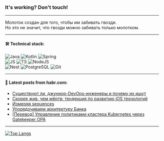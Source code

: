 ### It's working? Don't touch!

---
Молоток создан для того, чтобы им забивать гвозди. <br>
Но это не значит, что гвозди можно забивать только молотком.

---

#### 🛠️ Technical stack:

![Java](https://img.shields.io/badge/Java-informational?logo=Oracle&style=flat&logoColor=white&color=FF4500)
![Kotlin](https://img.shields.io/badge/Kotlin-informational?logo=Kotlin&style=flat&logoColor=white&color=774D97)
![Spring](https://img.shields.io/badge/SpringBoot-informational?logo=SpringBoot&style=flat&logoColor=white&color=6DB33F) <br>
![JS](https://img.shields.io/badge/JS-informational?logo=javaScript&style=flat&logoColor=black&color=F7Df1E)
![TS](https://img.shields.io/badge/TypeScript-informational?logo=typeScript&style=flat&logoColor=black&color=0667A8)
![NodeJS](https://img.shields.io/badge/NodeJS-informational?logo=node.js&style=flat&logoColor=white&color=70A760) <br>
![Nest](https://img.shields.io/badge/NestJS-informational?logo=NestJS&style=flat&logoColor=white&color=E0234E)
![PostgreSQL](https://img.shields.io/badge/PostgreSQL-informational?logo=PostgreSQL&style=flat&logoColor=white&color=DAA520)
![Git](https://img.shields.io/badge/Git-informational?logo=git&style=flat&logoColor=white&color=778899)

___

#### 💬 Latest posts from habr.com:

<!-- BLOG-POST-LIST:START -->
- [Существуют ли  джуниор-DevOps-инженеры и почему их ищут](https://habr.com/ru/companies/kts/articles/767658/?utm_source=habrahabr&utm_medium=rss&utm_campaign=767658)
- [Скорее жив, чем мёртв: тенденция по развитию iOS технологий](https://habr.com/ru/articles/768262/?utm_source=habrahabr&utm_medium=rss&utm_campaign=768262)
- [Измеряя sequences](https://habr.com/ru/articles/768250/?utm_source=habrahabr&utm_medium=rss&utm_campaign=768250)
- [Упорядочиваем архитектуру Банка](https://habr.com/ru/companies/alfa/articles/768160/?utm_source=habrahabr&utm_medium=rss&utm_campaign=768160)
- [[Перевод] Управление политиками кластера Kubernetes через Gatekeeper OPA](https://habr.com/ru/companies/slurm/articles/768196/?utm_source=habrahabr&utm_medium=rss&utm_campaign=768196)
<!-- BLOG-POST-LIST:END -->

---
[![Top Langs](https://github-readme-stats-git-master-advtsetting-gmailcom.vercel.app/api/top-langs/?username=zloylis&langs_count=10&hide_title=false&title_color=e6edf3&size_weight=0.5&count_weight=0.5&layout=compact&hide_border=true&theme=dracula)](https://github.com/zloylis)

<!-- ![GitHub stats](https://github-readme-stats-git-master-advtsetting-gmailcom.vercel.app/api?username=zloylis&show_icons=true&hide_border=true&theme=dracula&hide_title=true&include_all_commits=true&count_private=true&hide=contribs&hide_rank=true) -->
